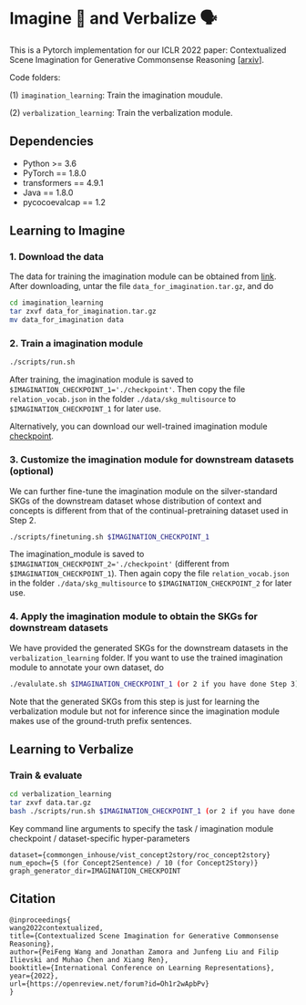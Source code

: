 # Imagine :thought_balloon: and Verbalize :speaking_head: 

This is a Pytorch implementation for our ICLR 2022 paper: 
Contextualized Scene Imagination for Generative Commonsense Reasoning [[arxiv](https://arxiv.org/abs/2112.06318)].

Code folders: 

(1) `imagination_learning`: Train the imagination moudule.

(2) `verbalization_learning`: Train the verbalization module.


## Dependencies

- Python >= 3.6
- PyTorch == 1.8.0
- transformers == 4.9.1
- Java == 1.8.0
- pycocoevalcap == 1.2

## Learning to Imagine

### 1. Download the data

The data for training the imagination module can be obtained from [link](https://drive.google.com/file/d/1cRzwxyVAGvmS46Q852tvoiSxbCV2MQV1/view?usp=sharing). After downloading, untar the file `data_for_imagination.tar.gz`, and do
```bash
cd imagination_learning 
tar zxvf data_for_imagination.tar.gz
mv data_for_imagination data
```

### 2. Train a imagination module

```bash
./scripts/run.sh
```
After training, the imagination module is saved to `$IMAGINATION_CHECKPOINT_1='./checkpoint'`. Then copy the file `relation_vocab.json` in the folder `./data/skg_multisource` to `$IMAGINATION_CHECKPOINT_1` for later use. 

Alternatively, you can download our well-trained imagination module [checkpoint](https://drive.google.com/file/d/1GQFbirHjASKobcKwxfJGDJcLHXtNDcK4/view?usp=sharing).

### 3. Customize the imagination module for downstream datasets (optional)

We can further fine-tune the imagination module on the silver-standard SKGs of the downstream dataset whose distribution of context and concepts is different from that of the continual-pretraining dataset used in Step 2.
```bash
./scripts/finetuning.sh $IMAGINATION_CHECKPOINT_1
```

The imagination_module is saved to `$IMAGINATION_CHECKPOINT_2='./checkpoint'` (different from `$IMAGINATION_CHECKPOINT_1`). Then again copy the file `relation_vocab.json` in the folder `./data/skg_multisource` to `$IMAGINATION_CHECKPOINT_2` for later use.

### 4. Apply the imagination module to obtain the SKGs for downstream datasets

We have provided the generated SKGs for the downstream datasets in the `verbalization_learning` folder. If you want to use the trained imagination module to annotate your own dataset, do
```bash
./evalulate.sh $IMAGINATION_CHECKPOINT_1 (or 2 if you have done Step 3) $DATASET $SPLIT
```

Note that the generated SKGs from this step is just for learning the verbalization module but not for inference since the imagination module makes use of the ground-truth prefix sentences.

## Learning to Verbalize

### Train & evaluate
```bash
cd verbalization_learning
tar zxvf data.tar.gz
bash ./scripts/run.sh $IMAGINATION_CHECKPOINT_1 (or 2 if you have done Step 3)
```

Key command line arguments to specify the task / imagination module checkpoint / dataset-specific hyper-parameters

```plain
dataset={commongen_inhouse/vist_concept2story/roc_concept2story}
num_epoch={5 (for Concept2Sentence) / 10 (for Concept2Story)}
graph_generator_dir=IMAGINATION_CHECKPOINT
```

## Citation
```
@inproceedings{
wang2022contextualized,
title={Contextualized Scene Imagination for Generative Commonsense Reasoning},
author={PeiFeng Wang and Jonathan Zamora and Junfeng Liu and Filip Ilievski and Muhao Chen and Xiang Ren},
booktitle={International Conference on Learning Representations},
year={2022},
url={https://openreview.net/forum?id=Oh1r2wApbPv}
}
```
